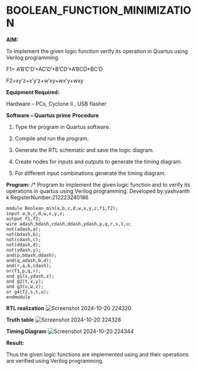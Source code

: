 # BOOLEAN_FUNCTION_MINIMIZATION

**AIM:**

To implement the given logic function verify its operation in Quartus using Verilog programming.

F1= A’B’C’D’+AC’D’+B’CD’+A’BCD+BC’D 

F2=xy’z+x’y’z+w’xy+wx’y+wxy

**Equipment Required:**

Hardware – PCs, Cyclone II , USB flasher

**Software – Quartus prime**
**Procedure**

1.	Type the program in Quartus software.

2.	Compile and run the program.

3.	Generate the RTL schematic and save the logic diagram.

4.	Create nodes for inputs and outputs to generate the timing diagram.

5.	For different input combinations generate the timing diagram.


**Program:**
/* Program to implement the given logic function and to verify its operations in quartus using Verilog programming.
Developed by:yashvanth k
RegisterNumber:212223240186
```
module Boolean_min(a,b,c,d,w,x,y,z,f1,f2);
input a,b,c,d,w,x,y,z;
output f1,f2;
wire adash,bdash,cdash,ddash,ydash,p,q,r,s,t,u;
not(adash,a);
not(bdash,b);
not(cdash,c);
not(ddash,d);
not(ydash,y);
and(p,bdash,ddash);
and(q,adash,b,d);
and(r,a,b,cdash);
or(f1,p,q,r);
and g1(s,ydash,z);
and g2(t,x,y);
and g3(u,w,z);
or g4(f2,s,t,u);
endmodule
```

**RTL realization**
![Screenshot 2024-10-20 224320](https://github.com/user-attachments/assets/d4bea5c3-0bdc-4ecb-aebd-3756e75967e3)


**Truth table**
![Screenshot 2024-10-20 224328](https://github.com/user-attachments/assets/36225508-8300-4088-9e6f-277341d526ab)


**Timing Diagram**
![Screenshot 2024-10-20 224344](https://github.com/user-attachments/assets/98586421-0fe9-4d78-8581-8078ac75a1ce)

**Result:**

Thus the given logic functions are implemented using and their operations are verified using Verilog programming.


